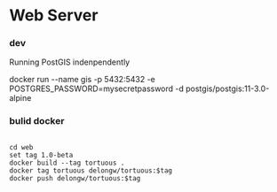 # Web Server

### dev

Running PostGIS indenpendently

docker run --name gis -p 5432:5432 -e POSTGRES_PASSWORD=mysecretpassword -d postgis/postgis:11-3.0-alpine

### bulid docker

```shell

cd web
set tag 1.0-beta
docker build --tag tortuous .
docker tag tortuous delongw/tortuous:$tag
docker push delongw/tortuous:$tag

```
